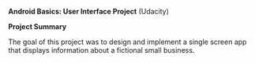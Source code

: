 **Android Basics: User Interface Project** (Udacity)

**Project Summary**

The goal of this project was to design and implement a single screen app that displays information about a fictional small business. 

